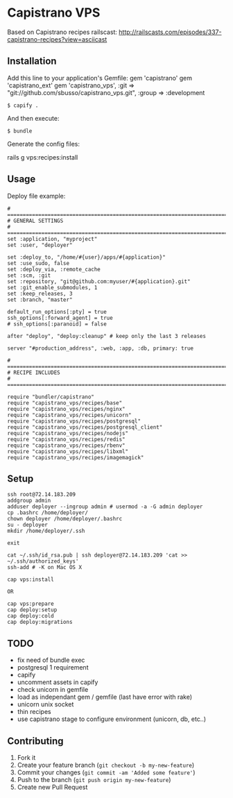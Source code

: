 # Capistrano VPS

Based on Capistrano recipes railscast: http://railscasts.com/episodes/337-capistrano-recipes?view=asciicast

## Installation

Add this line to your application's Gemfile:
    gem 'capistrano'
    gem 'capistrano_ext'
    gem 'capistrano_vps', :git => "git://github.com/sbusso/capistrano_vps.git", :group => :development

    $ capify .

And then execute:

    $ bundle

Generate the config files:

rails g vps:recipes:install


## Usage

Deploy file example:
```
# =============================================================================
# GENERAL SETTINGS
# =============================================================================
set :application, "myproject"
set :user, "deployer"

set :deploy_to, "/home/#{user}/apps/#{application}"
set :use_sudo, false
set :deploy_via, :remote_cache
set :scm, :git
set :repository, "git@github.com:myuser/#{application}.git"
set :git_enable_submodules, 1
set :keep_releases, 3
set :branch, "master"

default_run_options[:pty] = true
ssh_options[:forward_agent] = true
# ssh_options[:paranoid] = false

after "deploy", "deploy:cleanup" # keep only the last 3 releases

server "#production_address", :web, :app, :db, primary: true

# =============================================================================
# RECIPE INCLUDES
# =============================================================================

require "bundler/capistrano"
require "capistrano_vps/recipes/base"
require "capistrano_vps/recipes/nginx"
require "capistrano_vps/recipes/unicorn"
require "capistrano_vps/recipes/postgresql"
require "capistrano_vps/recipes/postgresql_client"
require "capistrano_vps/recipes/nodejs"
require "capistrano_vps/recipes/redis"
require "capistrano_vps/recipes/rbenv"
require "capistrano_vps/recipes/libxml"
require "capistrano_vps/recipes/imagemagick"
```

## Setup

```
ssh root@72.14.183.209
addgroup admin
adduser deployer --ingroup admin # usermod -a -G admin deployer
cp .bashrc /home/deployer/
chown deployer /home/deployer/.bashrc
su - deployer
mkdir /home/deployer/.ssh

exit

cat ~/.ssh/id_rsa.pub | ssh deployer@72.14.183.209 'cat >> ~/.ssh/authorized_keys'
ssh-add # -K on Mac OS X

cap vps:install

OR

cap vps:prepare
cap deploy:setup
cap deploy:cold
cap deploy:migrations
```

## TODO

* fix need of bundle exec
* postgresql 1 requirement
* capify
* uncomment assets in capify
* check unicorn in gemfile
* load as independant gem / gemfile (last have error with rake)
* unicorn unix socket
* thin recipes
* use capistrano stage to configure environment (unicorn, db, etc..)

## Contributing

1. Fork it
2. Create your feature branch (`git checkout -b my-new-feature`)
3. Commit your changes (`git commit -am 'Added some feature'`)
4. Push to the branch (`git push origin my-new-feature`)
5. Create new Pull Request
